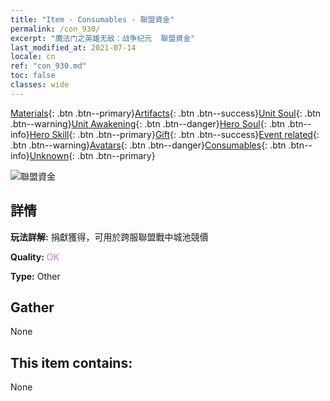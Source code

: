 ```yaml
---
title: "Item - Consumables - 聯盟資金"
permalink: /con_930/
excerpt: "魔法门之英雄无敌：战争纪元  聯盟資金"
last_modified_at: 2021-07-14
locale: cn
ref: "con_930.md"
toc: false
classes: wide
---
```

 [Materials](/ItemsCN/){: .btn .btn--primary}[Artifacts](/ItemsCN/Artifacts/){: .btn .btn--success}[Unit Soul](/ItemsCN/UnitSoul/){: .btn .btn--warning}[Unit Awakening](/ItemsCN/UnitAwakening/){: .btn .btn--danger}[Hero Soul](/ItemsCN/HeroSoul/){: .btn .btn--info}[Hero Skill](/ItemsCN/HeroSkill/){: .btn .btn--primary}[Gift](/ItemsCN/Gift/){: .btn .btn--success}[Event related](/ItemsCN/Events/){: .btn .btn--warning}[Avatars](/ItemsCN/Avatars/){: .btn .btn--danger}[Consumables](/ItemsCN/Consumables/){: .btn .btn--info}[Unknown](/ItemsCN/Unknown/){: .btn .btn--primary}

 ![聯盟資金](/images/t/i_40018.png)

## 詳情
 **玩法詳解:** 捐獻獲得，可用於跨服聯盟戰中城池競價

 **Quality:** <span style="color: #DA70D6">OK</span>

 **Type:** Other

## Gather

  None

## This item contains:

  None

